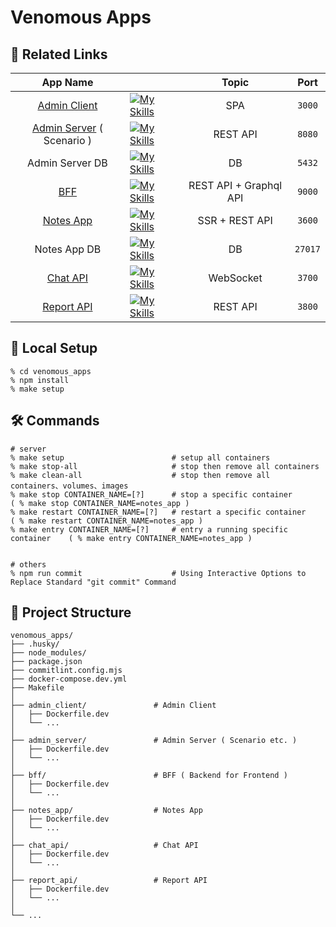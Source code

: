 # Venomous Apps

## 🔗 Related Links

|                   App Name                   |                                                                                                                |         Topic          |  Port   |
| :------------------------------------------: | -------------------------------------------------------------------------------------------------------------- | :--------------------: | :-----: |
|       [Admin Client](./admin_client/)        | [![My Skills](https://skillicons.dev/icons?i=docker,vite,react,apollo&perline=4)](https://skillicons.dev)      |          SPA           | `3000`  |
| [Admin Server](./admin_server/) ( Scenario ) | [![My Skills](https://skillicons.dev/icons?i=docker,django&perline=4)](https://skillicons.dev)                 |        REST API        | `8080`  |
|               Admin Server DB                | [![My Skills](https://skillicons.dev/icons?i=docker,postgresql&perline=4)](https://skillicons.dev)             |           DB           | `5432`  |
|                [BFF](./bff/)                 | [![My Skills](https://skillicons.dev/icons?i=docker,nodejs,express,graphql&perline=4)](https://skillicons.dev) | REST API + Graphql API | `9000`  |
|          [Notes App](./notes_app/)           | [![My Skills](https://skillicons.dev/icons?i=docker,nuxt,vuetify&perline=4)](https://skillicons.dev)           |     SSR + REST API     | `3600`  |
|                 Notes App DB                 | [![My Skills](https://skillicons.dev/icons?i=docker,mongodb&perline=4)](https://skillicons.dev)                |           DB           | `27017` |
|           [Chat API](./chat_api/)            | [![My Skills](https://skillicons.dev/icons?i=docker,go,&perline=4)](https://skillicons.dev)                    |       WebSocket        | `3700`  |
|         [Report API](./report_api/)          | [![My Skills](https://skillicons.dev/icons?i=docker,rails,firebase&perline=4)](https://skillicons.dev)         |        REST API        | `3800`  |

## 🚀 Local Setup

```shell
% cd venomous_apps
% npm install
% make setup
```

## 🛠 Commands

```shell
# server
% make setup                        # setup all containers
% make stop-all                     # stop then remove all containers
% make clean-all                    # stop then remove all containers、volumes、images
% make stop CONTAINER_NAME=[?]      # stop a specific container             ( % make stop CONTAINER_NAME=notes_app )
% make restart CONTAINER_NAME=[?]   # restart a specific container          ( % make restart CONTAINER_NAME=notes_app )
% make entry CONTAINER_NAME=[?]     # entry a running specific container    ( % make entry CONTAINER_NAME=notes_app )


# others
% npm run commit                    # Using Interactive Options to Replace Standard "git commit" Command
```

## 📂 Project Structure

```shell
venomous_apps/
├── .husky/
├── node_modules/
├── package.json
├── commitlint.config.mjs
├── docker-compose.dev.yml
├── Makefile
│
├── admin_client/               # Admin Client
│   ├── Dockerfile.dev
│   └── ...
│
├── admin_server/               # Admin Server ( Scenario etc. )
│   ├── Dockerfile.dev
│   └── ...
│
├── bff/                        # BFF ( Backend for Frontend )
│   ├── Dockerfile.dev
│   └── ...
│
├── notes_app/                  # Notes App
│   ├── Dockerfile.dev
│   └── ...
│
├── chat_api/                   # Chat API
│   ├── Dockerfile.dev
│   └── ...
│
├── report_api/                 # Report API
│   ├── Dockerfile.dev
│   └── ...
│
└── ...
```
